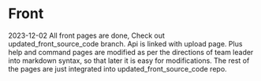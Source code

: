 # Front


2023-12-02 All front pages are done, Check out updated_front_source_code branch. Api is linked with upload page. Plus help and command pages are modified as per the directions of team leader into markdown syntax, so that later it is easy for modifications. The rest of the pages are just integrated into updated_front_source_code repo. 
